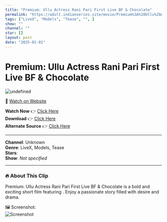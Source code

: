 ```yaml
---
title: "Premium: Ullu Actress Rani Pari First Live BF & Chocolate"
permalink: "https://adult.indianseries.site/movie/Premium%3A%20Ullu%20Actress%20Rani%20Pari%20First%20Live%20BF%20%26%20Chocolate"
tags: ["LiveX", "Models", "Tease", "", ]
show: ""
channel: ""
star: []
layout: post
date: "2025-01-01"
---
```


# Premium: Ullu Actress Rani Pari First Live BF & Chocolate

![undefined](https://desisins.com/wp-content/uploads/2024/08/Rani-Pari-DesiSins.com_.jpg)

🔗 [Watch on Website](https://adult.indianseries.site/movie/Premium%3A%20Ullu%20Actress%20Rani%20Pari%20First%20Live%20BF%20%26%20Chocolate)

**Watch Now** 👉 [Click Here](https://adult.indianseries.site/movie/Premium%3A%20Ullu%20Actress%20Rani%20Pari%20First%20Live%20BF%20%26%20Chocolate)  
**Download** 👉 [Click Here](https://adult.indianseries.site/movie/Premium%3A%20Ullu%20Actress%20Rani%20Pari%20First%20Live%20BF%20%26%20Chocolate)  
**Alternate Source** 👉 [Click Here](https://adult.indianseries.site/movie/Premium%3A%20Ullu%20Actress%20Rani%20Pari%20First%20Live%20BF%20%26%20Chocolate)

---

**Channel**: Unknown  
**Genre**: LiveX, Models, Tease  
**Stars**:   
**Show**: *Not specified*

---

### 🔥 About This Clip

Premium: Ullu Actress Rani Pari First Live BF & Chocolate is a bold and exciting short film featuring . Enjoy a passionate story filled with desire and drama.
 
🖼️ Screenshot:  
![Screenshot](https://desisins.com/wp-content/uploads/2024/08/Rani-Pari-DesiSins.com_.jpg)

